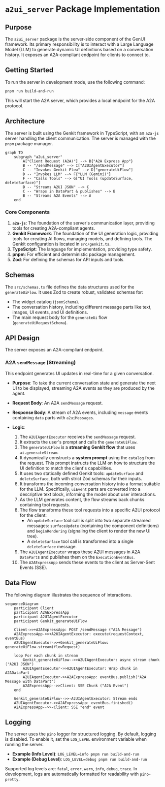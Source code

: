 # `a2ui_server` Package Implementation

## Purpose

The `a2ui_server` package is the server-side component of the GenUI framework. Its primary responsibility is to interact with a Large Language Model (LLM) to generate dynamic UI definitions based on a conversation history. It exposes an A2A-compliant endpoint for clients to connect to.

## Getting Started

To run the server in development mode, use the following command:

```bash
pnpm run build-and-run
```

This will start the A2A server, which provides a local endpoint for the A2A protocol.

## Architecture

The server is built using the Genkit framework in TypeScript, with an `a2a-js` server handling the client communication. The server is managed with the `pnpm` package manager.

```mermaid
graph TD
    subgraph "a2ui_server"
        A["Client Request (A2A)"] --> B{"A2A Express App"}
        B -- "/sendMessage" --> C["A2UIAgentExecutor"]
        C -- "Invokes Genkit Flow" --> D["generateUiFlow"]
        D -- "Invokes LLM" --> F{"LLM (Gemini)"}
        F -- "Calls Tools" --> G["UI Tools (updateSurface, deleteSurface)"]
        D -- "Streams A2UI JSON" --> C
        C -- "Wraps in DataPart & publishes" --> B
        B -- "Streams A2A Events" --> A
    end
```

### Core Components

1.  **`a2a-js`**: The foundation of the server's communication layer, providing tools for creating A2A-compliant agents.
2.  **Genkit Framework**: The foundation of the UI generation logic, providing tools for creating AI flows, managing models, and defining tools. The Genkit configuration is located in `src/genkit.ts`.
3.  **TypeScript**: The language for implementation, providing type safety.
4.  **pnpm**: For efficient and deterministic package management.
5.  **Zod**: For defining the schemas for API inputs and tools.

## Schemas

The `src/schemas.ts` file defines the data structures used for the `generateUiFlow`. It uses Zod to create robust, validated schemas for:

- The widget catalog (`jsonSchema`).
- The conversation history, including different message parts like text, images, UI events, and UI definitions.
- The main request body for the `generateUi` flow (`generateUiRequestSchema`).

## API Design

The server exposes an A2A-compliant endpoint.

### A2A `sendMessage` (Streaming)

This endpoint generates UI updates in real-time for a given conversation.

- **Purpose**: To take the current conversation state and generate the next UI to be displayed, streaming A2A events as they are produced by the agent.
- **Request Body**: An A2A `sendMessage` request.
- **Response Body**: A stream of A2A events, including `message` events containing `data` parts with `a2uiMessages`.

- **Logic**:
  1.  The `A2UIAgentExecutor` receives the `sendMessage` request.
  2.  It extracts the user's prompt and calls the `generateUiFlow`.
  3.  The `generateUiFlow` is a **streaming Genkit flow** that uses `ai.generateStream`.
  4.  It dynamically constructs a **system prompt** using the `catalog` from the request. This prompt instructs the LLM on how to structure the UI definition to match the client's capabilities.
  5.  It uses two statically defined Genkit tools: `updateSurface` and `deleteSurface`, both with strict Zod schemas for their inputs.
  6.  It transforms the incoming conversation history into a format suitable for the LLM. Specifically, `uiEvent` parts are converted into a descriptive text block, informing the model about user interactions.
  7.  As the LLM generates content, the flow streams back chunks containing tool requests.
  8.  The flow transforms these tool requests into a specific A2UI protocol for the client:
      - An `updateSurface` tool call is split into two separate streamed messages: `surfaceUpdate` (containing the component definitions) and `beginRendering` (signaling the client to render the new UI tree).
      - A `deleteSurface` tool call is transformed into a single `deleteSurface` message.
  9.  The `A2UIAgentExecutor` wraps these A2UI messages in A2A `DataPart`s and publishes them on the `ExecutionEventBus`.
  10. The `A2AExpressApp` sends these events to the client as Server-Sent Events (SSE).

## Data Flow

The following diagram illustrates the sequence of interactions.

```mermaid
sequenceDiagram
    participant Client
    participant A2AExpressApp
    participant A2UIAgentExecutor
    participant Genkit_generateUiFlow

    Client->>+A2AExpressApp: POST /sendMessage ("A2A Message")
    A2AExpressApp->>+A2UIAgentExecutor: execute(requestContext, eventBus)
    A2UIAgentExecutor->>+Genkit_generateUiFlow: generateUiFlow.stream(flowRequest)

    loop For each chunk in stream
        Genkit_generateUiFlow-->>A2UIAgentExecutor: async stream chunk ("A2UI JSON")
        A2UIAgentExecutor->>A2UIAgentExecutor: Wrap chunk in A2ADataPart
        A2UIAgentExecutor->>A2AExpressApp: eventBus.publish("A2A Message with DataPart")
        A2AExpressApp-->>Client: SSE Chunk ("A2A Event")
    end

    Genkit_generateUiFlow-->>-A2UIAgentExecutor: Stream ends
    A2UIAgentExecutor->>A2AExpressApp: eventBus.finished()
    A2AExpressApp-->>-Client: SSE "end" event
```

## Logging

The server uses the `pino` logger for structured logging. By default, logging is disabled. To enable it, set the `LOG_LEVEL` environment variable when running the server.

- **Example (Info Level)**: `LOG_LEVEL=info pnpm run build-and-run`
- **Example (Debug Level)**: `LOG_LEVEL=debug pnpm run build-and-run`

Supported log levels are: `fatal`, `error`, `warn`, `info`, `debug`, `trace`. In development, logs are automatically formatted for readability with `pino-pretty`.
